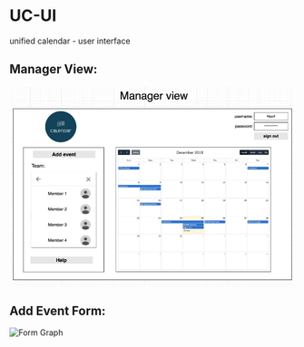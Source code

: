 # UC-UI
unified calendar - user interface

## Manager View:

![Manager View Graph](https://github.com/ajyaltm/UC-UI/blob/docs/Image%2012-25-19%20at%202.48%20PM.jpg)

## Add Event Form:

![Form Graph](url-to-image)


